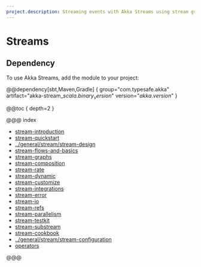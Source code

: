 ```yaml
---
project.description: Streaming events with Akka Streams using stream graphs, stream flows failure handling and backpressure.
---
```

# Streams

## Dependency

To use Akka Streams, add the module to your project:

@@dependency[sbt,Maven,Gradle] {
  group="com.typesafe.akka"
  artifact="akka-stream_$scala.binary_version$"
  version="$akka.version$"
}

@@toc { depth=2 }

@@@ index

* [stream-introduction](stream-introduction.md)
* [stream-quickstart](stream-quickstart.md)
* [../general/stream/stream-design](../general/stream/stream-design.md)
* [stream-flows-and-basics](stream-flows-and-basics.md)
* [stream-graphs](stream-graphs.md)
* [stream-composition](stream-composition.md)
* [stream-rate](stream-rate.md)
* [stream-dynamic](stream-dynamic.md)
* [stream-customize](stream-customize.md)
* [stream-integrations](stream-integrations.md)
* [stream-error](stream-error.md)
* [stream-io](stream-io.md)
* [stream-refs](stream-refs.md)
* [stream-parallelism](stream-parallelism.md)
* [stream-testkit](stream-testkit.md)
* [stream-substream](stream-substream.md)
* [stream-cookbook](stream-cookbook.md)
* [../general/stream/stream-configuration](../general/stream/stream-configuration.md)
* [operators](operators/index.md)

@@@
